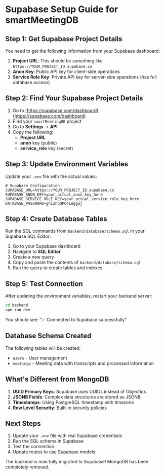 # Supabase Setup Guide for smartMeetingDB

## Step 1: Get Supabase Project Details

You need to get the following information from your Supabase dashboard:

1. **Project URL**: This should be something like `https://YOUR_PROJECT_ID.supabase.co`
2. **Anon Key**: Public API key for client-side operations
3. **Service Role Key**: Private API key for server-side operations (has full database access)

## Step 2: Find Your Supabase Project Details

1. Go to [https://supabase.com/dashboard](https://supabase.com/dashboard)
2. Find your `smartMeetingDB` project
3. Go to **Settings** → **API**
4. Copy the following:
   - **Project URL**
   - **anon** key (public)
   - **service_role** key (secret)

## Step 3: Update Environment Variables

Update your `.env` file with the actual values:

```env
# Supabase Configuration
SUPABASE_URL=https://YOUR_PROJECT_ID.supabase.co
SUPABASE_ANON_KEY=your_actual_anon_key_here
SUPABASE_SERVICE_ROLE_KEY=your_actual_service_role_key_here
DATABASE_PASSWORD=ghi2npdPO4Legguj
```

## Step 4: Create Database Tables

Run the SQL commands from `backend/database/schema.sql` in your Supabase SQL Editor:

1. Go to your Supabase dashboard
2. Navigate to **SQL Editor**
3. Create a new query
4. Copy and paste the contents of `backend/database/schema.sql`
5. Run the query to create tables and indexes

## Step 5: Test Connection

After updating the environment variables, restart your backend server:

```bash
cd backend
npm run dev
```

You should see: "✅ Connected to Supabase successfully"

## Database Schema Created

The following tables will be created:
- `users` - User management
- `meetings` - Meeting data with transcripts and processed information

## What's Different from MongoDB

1. **UUID Primary Keys**: Supabase uses UUIDs instead of ObjectIds
2. **JSONB Fields**: Complex data structures are stored as JSONB
3. **Timestamps**: Using PostgreSQL timestamp with timezone
4. **Row Level Security**: Built-in security policies

## Next Steps

1. Update your `.env` file with real Supabase credentials
2. Run the SQL schema in Supabase
3. Test the connection
4. Update routes to use Supabase models

The backend is now fully migrated to Supabase! MongoDB has been completely removed.
